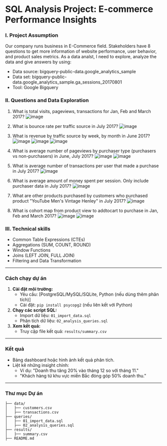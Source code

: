 # SQL Analysis Project: E-commerce Performance Insights
### **I. Project Assumption**
Our company runs business in E-Commerce field. Stakeholders have 8 questions to get more information of website performance, user behavior, and product sales metrics. As a data analst, I need to explore, analyze the data and give answers by using:
- Data source: bigquery-public-data.google_analytics_sample
- Data set: bigquery-public-data.google_analytics_sample.ga_sessions_20170801 
- Tool: Google Bigquery
### **II. Questions and Data Exploration**
1. What is total visits, pageviews, transactions for Jan, Feb and March 2017?
![image](https://github.com/user-attachments/assets/08296a42-6145-4b28-a644-c8909d3161f1)

2. What is bounce rate per traffic source in July 2017?
![image](https://github.com/user-attachments/assets/90cfcbbb-8118-4597-a6ac-9d876eacd0d9)

3. What is revenue by traffic source by week, by month in June 2017?
![image](https://github.com/user-attachments/assets/13865ad5-71b2-4643-ac5e-7dd99707a3f6)
![image](https://github.com/user-attachments/assets/b82d3455-60df-4062-9b5c-6894e4cba096)
![image](https://github.com/user-attachments/assets/5a17cdfb-f31f-4c4f-9ce5-e836eb8d55b6)

4. What is average number of pageviews by purchaser type (purchasers vs non-purchasers) in June, July 2017?
![image](https://github.com/user-attachments/assets/982241b0-4aaa-45fc-9a71-cb0efe015b92)
![image](https://github.com/user-attachments/assets/cfaaefb3-733b-4b35-a172-a92271164246)

5. What is average number of transactions per user that made a purchase in July 2017?
![image](https://github.com/user-attachments/assets/a1f67206-2ded-409d-a6a2-3af938f67a73)

6. What is average amount of money spent per session. Only include purchaser data in July 2017?
![image](https://github.com/user-attachments/assets/c8a12424-346e-44c6-862d-ac768d2e537c)

7. What are other products purchased by customers who purchased product "YouTube Men's Vintage Henley" in July 2017?
![image](https://github.com/user-attachments/assets/9dda8ff3-d183-4913-815b-f373908ed9e5)

8. What is cohort map from product view to addtocart to purchase in Jan, Feb and March 2017?
![image](https://github.com/user-attachments/assets/5b346a84-f773-448d-929c-040f2bdc4c3b)
![image](https://github.com/user-attachments/assets/bb9a3a6a-750d-40d9-b4b2-c916a270bbe7)

### **III. Technical skills**
- Common Table Expressions (CTEs)
- Aggregations (SUM, COUNT, ROUND)
- Window Functions
- Joins (LEFT JOIN, FULL JOIN)
- Filtering and Data Transformation

---

### **Cách chạy dự án**
1. **Cài đặt môi trường:**
   - Yêu cầu: [PostgreSQL/MySQL/SQLite, Python (nếu dùng thêm phân tích)]
   - Cài đặt: `pip install psycopg2` (nếu liên kết với Python)
2. **Chạy các script SQL:**
   - Import dữ liệu: `01_import_data.sql`
   - Phân tích dữ liệu: `02_analysis_queries.sql`
3. **Xem kết quả:**
   - Truy cập file kết quả: `results/summary.csv`

---

### **Kết quả**
- Bảng dashboard hoặc hình ảnh kết quả phân tích.
- Liệt kê những insight chính:
  - Ví dụ: "Doanh thu tăng 20% vào tháng 12 so với tháng 11."
  - "Khách hàng từ khu vực miền Bắc đóng góp 50% doanh thu."

---

### **Thư mục Dự án**
```plaintext
├── data/
│   ├── customers.csv
│   ├── transactions.csv
├── queries/
│   ├── 01_import_data.sql
│   ├── 02_analysis_queries.sql
├── results/
│   ├── summary.csv
├── README.md
